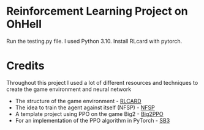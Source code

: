 # Reinforcement Learning Project on OhHell

Run the testing.py file. I used Python 3.10. Install RLcard with pytorch.
# Credits
Throughout this project I used a lot of different resources and techniques to create the game environment and neural network

- The structure of the game environment - [RLCARD](https://github.com/datamllab/rlcard)
- The idea to train the agent against itself (NFSP) - [NFSP](https://arxiv.org/abs/1603.01121) 
- A template project using PPO on the game Big2 - [Big2PPO](https://github.com/henrycharlesworth/big2_PPOalgorithm)
- For an implementation of the PPO algorithm in PyTorch - [SB3](https://github.com/DLR-RM/stable-baselines3)

